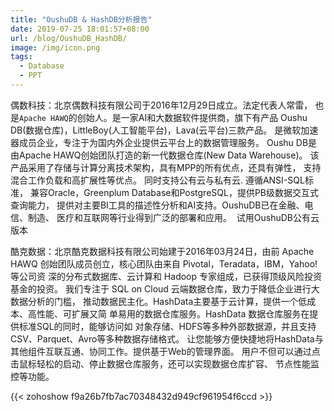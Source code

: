 ```yaml
---
title: "OushuDB & HashDB分析报告"
date: 2019-07-25 18:01:57+08:00
url: /blog/OushuDB_HashDB/
image: /img/icon.png
tags:
  - Database
  - PPT
---
```


偶数科技：北京偶数科技有限公司于2016年12月29日成立。法定代表人常雷，
也是`Apache HAWQ`的创始人。是一家AI和大数据软件提供商，旗下有产品
Oushu DB(数据仓库)，LittleBoy(人工智能平台)，Lava(云平台)三款产品。
是微软加速器成员企业，专注于为国内外企业提供云平台上的数据管理服务。
Oushu DB是由Apache HAWQ创始团队打造的新一代数据仓库(New Data Warehouse)。
该产品采用了存储与计算分离技术架构，具有MPP的所有优点，还具有弹性，
支持混合工作负载和高扩展性等优点。 同时支持公有云与私有云.  遵循ANSI-SQL标准，
兼容Oracle，Greenplum Database和PostgreSQL，提供PB级数据交互式查询能力，
提供对主要BI工具的描述性分析和AI支持。OushuDB已在金融、电信、制造、
医疗和互联网等行业得到广泛的部署和应用。  试用OushuDB公有云版本

酷克数据：北京酷克数据科技有限公司始建于2016年03月24日，由前 Apache HAWQ 
创始团队成员创立，核心团队由来自 Pivotal，Teradata，IBM，Yahoo! 等公司资
深的分布式数据库、云计算和 Hadoop 专家组成，已获得顶级风险投资基金的投资。 
我们专注于 SQL on Cloud 云端数据仓库，致力于降低企业进行大数据分析的门槛，
推动数据民主化。HashData主要基于云计算，提供一个低成本、高性能、可扩展又简
单易用的数据仓库服务。HashData 数据仓库服务在提供标准SQL的同时，能够访问如
对象存储、HDFS等多种外部数据源，并且支持CSV、Parquet、Avro等多种数据存储格式。
让您能够方便快捷地将HashData与其他组件互联互通、协同工作。提供基于Web的管理界面。
用户不但可以通过点击鼠标轻松的启动、停止数据仓库服务，还可以实现数据仓库扩容、
节点性能监控等功能。

{{< zohoshow f9a26b7fb7ac70348432d949cf961954f6ccd >}}